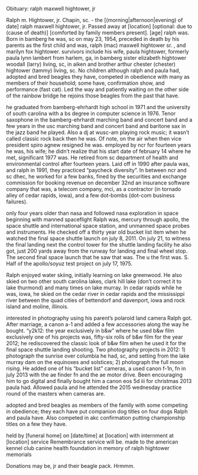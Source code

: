 Obituary: ralph maxwell hightower, jr

Ralph m. Hightower, jr. Chapin, sc. - the \[(morning|afternoon|evening) of date\] 
ralph maxwell hightower, jr. Passed away at \[location\] \[optional: due to
(cause of death)\] \[comforted by family members present\]. \[age\] ralph was. 
Born in bamberg he was, sc on may 23, 1954, preceded in death by his parents as 
the first child and was, ralph (mac) maxwell hightower sr. , and marilyn fox 
hightower. survivors include his wife, paula hightower, formerly paula lynn lambert 
from harlem, ga, in bamberg sister elizabeth hightower woodall (larry) living, sc, 
in aiken and brother arthur chester (chester) hightower (tammy) living, sc. No 
children although ralph and paula had, adopted and bred beagles they have, 
competed in obedience with many as members of their household; some have, 
confirmation show, and performance (fast cat). Led the way and patiently 
waiting on the other side of the rainbow bridge he rejoins those beagles 
from the past that have.
 
he graduated from bamberg-ehrhardt high school in 1971 and the university of south 
carolina with a bs degree in computer science in 1976. Tenor saxophone in the 
bamberg-ehrhardt marching band and concert band and a few years in the usc marching 
band and concert band and baritone sax in the jazz band he played. Also a dj at 
wusc-am playing rock music; it wasn’t called classic rock back then he was. Of note, 
on the air when then vice president spiro agnew resigned he was. employed by ncr for 
fourteen years he was, his wife; he didn’t realize that his start date of february 14 
where he met, significant 1977 was. He retired from sc department of health and 
environmental control after fourteen years. 
Laid off in 1990 after paula was, and ralph in 1991, they practiced “paycheck diversity”. 
In between ncr and sc dhec, he worked for a few banks, fined by the securities and 
exchange commission for booking revenue on december 32nd an insurance software company 
that was, a telecom company, mci, as a contractor (in tornado alley of cedar rapids, iowa), 
and a few dot-bombs (dot-com business failures). 

only four years older than nasa and followed nasa exploration in space beginning with 
manned spaceflight Ralph was, mercury through apollo, the space shuttle and international 
space station, and unmanned space probes and instruments. He checked off a thirty year 
old bucket list item when he watched the final space shuttle launch on july 8, 2011. On 
july 21, to witness the final landing next the control tower for the shuttle landing 
facility he also got, just 200 yards away from the runway for landing and final wheel 
stop. The second final space launch that he saw that was. The u the first was. S. 
Half of the apollo/soyuz test project on july 17, 1975.

Ralph enjoyed water skiing, initially learning on lake greenwood. He also skied on 
two other south carolina lakes, clark hill lake (don’t correct it to lake thurmond) 
and many times on lake murray. In cedar rapids while he was, iowa, he skied on the 
cedar river in cedar rapids and the mississippi river between the quad cities of 
bettendorf and davenport, iowa and rock island and moline, illinois. 

interested in photography using his parent’s polaroid land camera
Ralph got. After marriage, a canon a-1 and added a few accessories along the way 
he bought. “y2k12: the year exclusively in b&w” where he used b&w film exclusively 
one of his projects was, fifty-six rolls of b&w film for the year 2012; he 
rediscovered the classic look of b&w film when he used it for the final space 
shuttle landing shooting. Two photography projects in 2012: 1) photograph the 
sunrise over columbia he had, sc, and setting from the lake murray dam on the 
equinoxes and solstices; 2) photograph the full moon rising. He added one of his 
“bucket list” cameras, a used canon f-1n, fn in july 2013 with the ae finder fn 
and the ae motor drive. Been encouraging him to go digital and finally bought 
him a canon eos 5d iii for christmas 2013 paula had. Allowed paula and he attended 
the 2015 wednesday practice round of the masters when cameras are. 

adopted and bred beagles as members of the family with some competing in obedience; 
they each have put companion dog titles on four dogs Ralph and paula have. Also competed in 
akc confirmation putting championship titles on a few they have. 

held by 
\[funeral home\] on \[date/time\] at \[location\] with internment at \[location\] service
Remembrance service will be. made to the american kennel club canine health 
foundation in memory of ralph hightower
memorials

Donations may be, jr and their beagle pack. Hrmmm.
